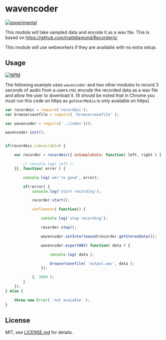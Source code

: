 # wavencoder

[![experimental](http://badges.github.io/stability-badges/dist/experimental.svg)](http://github.com/badges/stability-badges)

This module will take sampled data and encode it as a wav file. This is based on https://github.com/mattdiamond/Recorderjs/

This module will use webworkers if they are available with no extra setup.

## Usage

[![NPM](https://nodei.co/npm/wavencoder.png)](https://www.npmjs.com/package/wavencoder)

The following example uses `wavencoder` and two other modules to record 3 seconds of audio from a users mic encode the recorded data as a wav file and allow the user to download it. (It should be noted that in Chrome you must run this code on https as `getUserMedia` is only available on https)

```javascript
var recordmic = require('recordmic');
var browsersavefile = require( 'browsersavefile' );

var wavencoder = require('../index')();

wavencoder.init();


if(recordmic.isAvailable) {

    var recorder = recordmic({ onSampleData: function( left, right ) {

        // console.log( left );
    }}, function( error ) {

        console.log('we\'re good', error);

        if(!error) {
            console.log('start recording');

            recorder.start();

            setTimeout( function() {

                console.log('stop recording');

                recorder.stop();

                wavencoder.setInterleaved(recorder.getStereoData());

                wavencoder.exportWAV( function( data ) {

                    console.log( data );

                    browsersavefile( 'output.wav', data );
                });

            }, 3000 );
        }
    });
} else {

    throw new Error( 'not avaiable' );
}
```

## License

MIT, see [LICENSE.md](http://github.com/mikkoh/wavencoder/blob/master/LICENSE.md) for details.
